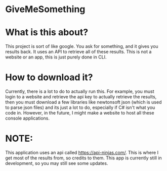# GiveMeSomething

# What is this about?
This project is sort of like google. You ask for something, and it gives you results back. It uses an API to retrieve all of these results. This is not a website or an app, this is just purely done in CLI.

# How to download it?

Currently, there is a lot to do to actually run this. For example, you must login to a website and retrieve the api key to actually retrieve the results, then you must download a few libraries like newtonsoft json (which is used to parse json files) and its just a lot to do, especially if C# isn't what you code in. However, in the future, I might make a website to host all these console applications.

# NOTE:
This application uses an api called https://api-ninjas.com/. This is where I get most of the results from, so credits to them. This app is currently still in development, so you may still see some updates.
